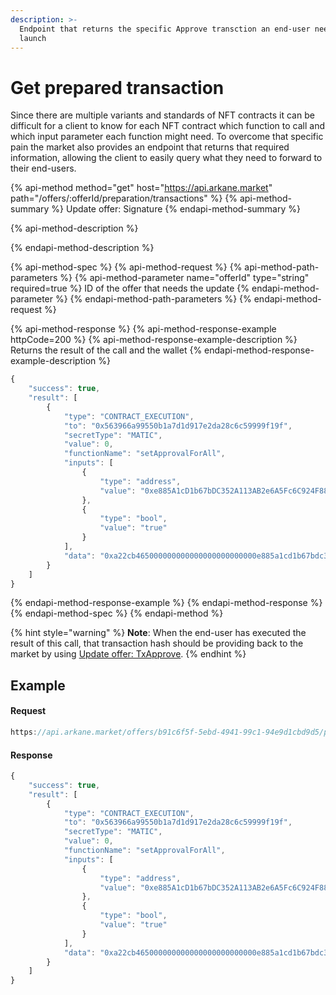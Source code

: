 ```yaml
---
description: >-
  Endpoint that returns the specific Approve transction an end-user needs to
  launch
---
```


# Get prepared transaction

Since there are multiple variants and standards of NFT contracts it can be difficult for a client to know for each NFT contract which function to call and which input parameter each function might need. To overcome that specific pain the market also provides an endpoint that returns that required information, allowing the client to easily query what they need to forward to their end-users. 

{% api-method method="get" host="https://api.arkane.market" path="/offers/:offerId/preparation/transactions" %}
{% api-method-summary %}
Update offer: Signature
{% endapi-method-summary %}

{% api-method-description %}

{% endapi-method-description %}

{% api-method-spec %}
{% api-method-request %}
{% api-method-path-parameters %}
{% api-method-parameter name="offerId" type="string" required=true %}
ID of the offer that needs the update
{% endapi-method-parameter %}
{% endapi-method-path-parameters %}
{% endapi-method-request %}

{% api-method-response %}
{% api-method-response-example httpCode=200 %}
{% api-method-response-example-description %}
Returns the result of the call and the wallet 
{% endapi-method-response-example-description %}

```javascript
{
    "success": true,
    "result": [
        {
            "type": "CONTRACT_EXECUTION",
            "to": "0x563966a99550b1a7d1d917e2da28c6c59999f19f",
            "secretType": "MATIC",
            "value": 0,
            "functionName": "setApprovalForAll",
            "inputs": [
                {
                    "type": "address",
                    "value": "0xe885A1cD1b67bDC352A113AB2e6A5Fc6C924F888"
                },
                {
                    "type": "bool",
                    "value": "true"
                }
            ],
            "data": "0xa22cb465000000000000000000000000e885a1cd1b67bdc352a113ab2e6a5fc6c924f8880000000000000000000000000000000000000000000000000000000000000001"
        }
    ]
}
```
{% endapi-method-response-example %}
{% endapi-method-response %}
{% endapi-method-spec %}
{% endapi-method %}

{% hint style="warning" %}
**Note**: When the end-user has executed the result of this call, that transaction hash should be providing back to the market by using [Update offer: TxApprove](./).
{% endhint %}

## Example

#### Request

```javascript
https://api.arkane.market/offers/b91c6f5f-5ebd-4941-99c1-94e9d1cbd9d5/preparation/transactions
```

#### Response

```javascript
{
    "success": true,
    "result": [
        {
            "type": "CONTRACT_EXECUTION",
            "to": "0x563966a99550b1a7d1d917e2da28c6c59999f19f",
            "secretType": "MATIC",
            "value": 0,
            "functionName": "setApprovalForAll",
            "inputs": [
                {
                    "type": "address",
                    "value": "0xe885A1cD1b67bDC352A113AB2e6A5Fc6C924F888"
                },
                {
                    "type": "bool",
                    "value": "true"
                }
            ],
            "data": "0xa22cb465000000000000000000000000e885a1cd1b67bdc352a113ab2e6a5fc6c924f8880000000000000000000000000000000000000000000000000000000000000001"
        }
    ]
}
```

